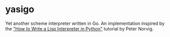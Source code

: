 # yasigo
Yet another scheme interpreter written in Go. An implementation inspired by the ["How to Write a Lisp Interpreter in Python"](http://norvig.com/lispy.html) tutorial by Peter Norvig. 
